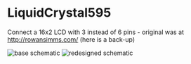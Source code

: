 # LiquidCrystal595
Connect a 16x2 LCD with 3 instead of 6 pins - original was at http://rowansimms.com/ (here is a back-up)


![base schematic](http://4.bp.blogspot.com/-hN_PWB23xEM/VT8-duVpJ_I/AAAAAAAANCg/5hzPJznQTuM/s1600/LCD1602_3fire_schema.jpg)
![redesigned schematic](http://3.bp.blogspot.com/-csw8nmMKvtw/VVQ3bMdgr-I/AAAAAAAANP8/mLFyEJt7Zh0/s1600/3wire_595_LCD1602_ver3_schematica.PNG)
